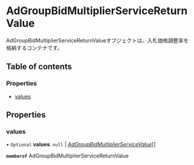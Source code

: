 # AdGroupBidMultiplierServiceReturnValue


<div lang=\"ja\">AdGroupBidMultiplierServiceReturnValueオブジェクトは、入札価格調整率を格納するコンテナです。</div> 

## Table of contents

### Properties

- [values](adgroupbidmultiplierservicereturnvalue.md#values)

## Properties

### values

• `Optional` **values**: ``null`` \| [*AdGroupBidMultiplierServiceValue*](adgroupbidmultiplierservicevalue.md)[]

**`memberof`** AdGroupBidMultiplierServiceReturnValue
